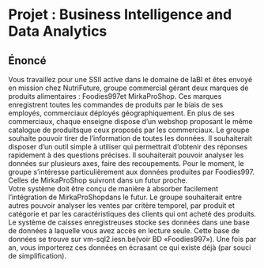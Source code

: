 # Projet : Business Intelligence and Data Analytics

## Énoncé

Vous travaillez pour une SSII active dans le domaine de laBI et êtes envoyé en mission chez NutriFuture, 
groupe commercial gérant deux marques de produits alimentaires : Foodies997et MirkaProShop. 
Ces marques enregistrent toutes les commandes de produits par le biais de ses employés, commerciaux déployés géographiquement. 
En plus de ses commerciaux, chaque enseigne dispose d’un webshop proposant le même catalogue de produitsque ceux proposés par les commerciaux. 
Le groupe souhaite pouvoir tirer de l’information de toutes les données. 
Il souhaiterait disposer d’un outil simple à utiliser qui permettrait d’obtenir des réponses rapidement à des questions précises. 
Il souhaiterait pouvoir analyser les données sur plusieurs axes, faire des recoupements. 
Pour le moment, le groupe s’intéresse particulièrement aux données produites par Foodies997. Celles de MirkaProShop suivront dans un futur proche.  
Votre système doit être conçu de manière à absorber facilement l’intégration de MirkaProShopdans le futur. 
Le groupe souhaiterait entre autres pouvoir analyser les ventes par critère temporel, 
par produit et catégorie et par les caractéristiques des clients qui ont acheté des produits. 
Le système de caisses enregistreuses stocke ses données dans une base de données à laquelle vous avez accès en lecture seule. 
Cette base de données se trouve sur vm-sql2.iesn.be(voir BD «Foodies997»). 
Une fois par an, vous importerez ces données en écrasant ce qui existe déjà (par souci de simplification).